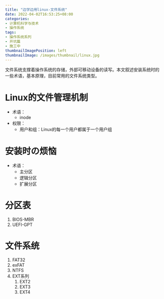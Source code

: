```yaml
---
title: "边学边用linux-文件系统"
date: 2022-04-02T16:53:25+08:00
categories:
- 计算机科学与技术
- 操作系统
tags:
- 操作系统系列
- 开坑篇
- 施工中
thumbnailImagePosition: left
thumbnailImage: /images/thumbnail/linux.jpg
---
```

文件系统支撑着操作系统的存储，外部可移动设备的读写。本文叙述安装系统时的一些术语，基本原理，目前常用的文件系统类型。
<!--more-->
# Linux的文件管理机制
- 术语：
    - inode
- 权限：
    - 用户和组：Linux的每一个用户都属于一个用户组
# 安装时の烦恼
- 术语：
    - 主分区
    - 逻辑分区
    - 扩展分区

# 分区表
1. BIOS-MBR
1. UEFI-GPT

# 文件系统
1. FAT32
1. exFAT
1. NTFS
1. EXT系列
    1. EXT2
    1. EXT3
    1. EXT4